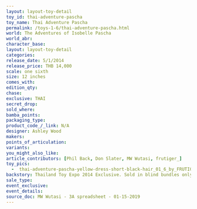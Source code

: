 ```yaml
---
layout: layout-toy-detail 
toy_id: thai-adventure-pascha
toy_name: Thai Adventure Pascha
permalink: /toys-1-6/thai-adventure-pascha.html
world: The Adventures of Isobelle Pascha
world_abr: 
character_base: 
layout: layout-toy-detail
categories: 
release_date: 5/1/2014
release_price: THB 14,000
scale: one sixth
size: 12 inches
comes_with: 
edition_qty: 
chase: 
exclusive: THAI
secret_drop: 
sold_where: 
bamba_points: 
packaging_type: 
product_code_/_link: N/A
designer: Ashley Wood
makers: 
points_of_articulation: 
variants: 
you_might_also_like: 
article_contributors: [Phil Back, Don Slater, MW Wutasi, frutiger_]
toy_pics: 
  -  thai-adventure-pascha-yellow-dress-short-black-hair_01_6_by_FRUTIGER_.jpg
backstory: Thailand Toy Expo 2014 Exclusive. Sold in blind bundles only (Thiddy + Thai Pascha + Mighty Square)
sale_type: 
event_exclusive: 
event_details: 
source_doc: MW Wutasi - 3A spreadsheet - 01-15-2019
---
```

